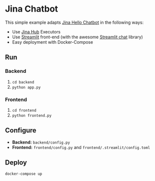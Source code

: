 # Jina Chatbot

This simple example adapts [Jina Hello Chatbot](https://docs.jina.ai/get-started/hello-world/covid-19-chatbot/) in the following ways:

- Use [Jina Hub](https://hub.jina.ai) Executors
- Use [Streamlit](https://streamlit.io/) front-end (with the awesome [Streamlit chat](https://github.com/AI-Yash/st-chat) library)
- Easy deployment with Docker-Compose

## Run

### Backend

1. `cd backend`
2. `python app.py`

### Frontend

1. `cd frontend`
2. `python frontend.py`

## Configure

- **Backend:** `backend/config.py`
- **Frontend:** `frontend/config.py` and `frontend/.streamlit/config.toml`

## Deploy

`docker-compose up`
